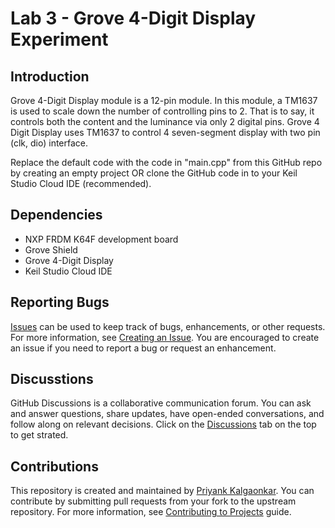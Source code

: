 # Lab 3 - Grove 4-Digit Display Experiment 
## Introduction
Grove 4-Digit Display module is a 12-pin module. In this module, a TM1637 is used to scale down the number of controlling pins to 2. That is to say, it controls both the content and the luminance via only 2 digital pins. Grove 4 Digit Display uses TM1637 to control 4 seven-segment display with two pin (clk, dio) interface.

Replace the default code with the code in "main.cpp" from this GitHub repo by creating an empty project OR clone the GitHub code in to your Keil Studio Cloud IDE (recommended).

## Dependencies
- NXP FRDM K64F development board
- Grove Shield
- Grove 4-Digit Display
- Keil Studio Cloud IDE

## Reporting Bugs
[Issues](https://github.com/priyankkalgaonkar/TALab3BDigiDisplayECE595/issues) can be used to keep track of bugs, enhancements, or other requests. For more information, see [Creating an Issue](https://docs.github.com/en/issues/tracking-your-work-with-issues/creating-an-issue). You are encouraged to create an issue if you need to report a bug or request an enhancement.

## Discusstions
GitHub Discussions is a collaborative communication forum. You can ask and answer questions, share updates, have open-ended conversations, and follow along on relevant decisions. Click on the [Discussions](https://github.com/priyankkalgaonkar/TALab3BDigiDisplayECE595/discussions) tab on the top to get strated.

## Contributions
This repository is created and maintained by [Priyank Kalgaonkar](https://priyankkalgaonkar.com/). You can contribute by submitting pull requests from your fork to the upstream repository. For more information, see [Contributing to Projects](https://docs.github.com/en/get-started/quickstart/contributing-to-projects) guide.
